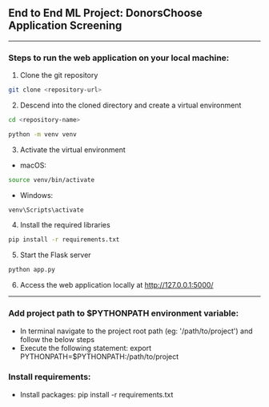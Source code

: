 ## End to End ML Project: DonorsChoose Application Screening



------------------------------------------------------------------------------------------------
### Steps to run the web application on your local machine:
1. Clone the git repository
```bash
git clone <repository-url>
```
2. Descend into the cloned directory and create a virtual environment
```bash
cd <repository-name>

python -m venv venv
```
3. Activate the virtual environment
- macOS:
```bash
source venv/bin/activate
```
- Windows:
```bash
venv\Scripts\activate
```
4. Install the required libraries
```bash
pip install -r requirements.txt
```
5. Start the Flask server
```bash
python app.py
```
6. Access the web application locally at http://127.0.0.1:5000/
------------------------------------------------------------------------------------------------


### Add project path to $PYTHONPATH environment variable:
- In terminal navigate to the project root path (eg: '/path/to/project') and follow the below steps
- Execute the following statement: export PYTHONPATH=$PYTHONPATH:/path/to/project

### Install requirements:
- Install packages: pip install -r requirements.txt
